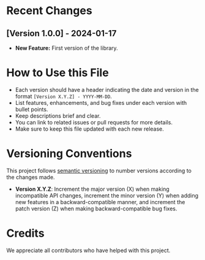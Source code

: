 # Recent Changes

## [Version 1.0.0] - 2024-01-17

- **New Feature:** First version of the library.
  <!-- - **Enhancement:** Description of the enhancement. -->
  <!-- - **Bug Fix:** Description of the bug fix. -->

# How to Use this File

- Each version should have a header indicating the date and version in the format `[Version X.Y.Z] - YYYY-MM-DD`.
- List features, enhancements, and bug fixes under each version with bullet points.
- Keep descriptions brief and clear.
- You can link to related issues or pull requests for more details.
- Make sure to keep this file updated with each new release.

# Versioning Conventions

This project follows [semantic versioning](https://semver.org/) to number versions according to the changes made.

- **Version X.Y.Z**: Increment the major version (X) when making incompatible API changes, increment the minor version (Y) when adding new features in a backward-compatible manner, and increment the patch version (Z) when making backward-compatible bug fixes.

# Credits

We appreciate all contributors who have helped with this project.
